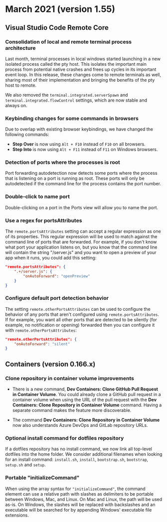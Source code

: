 # March 2021 (version 1.55)

## Visual Studio Code Remote Core

### Consolidation of local and remote terminal process architecture

Last month, terminal processes in local windows started launching in a new
isolated process called the pty host. This isolates the important main process
from potential native crashes and frees up cycles in its important event loop.
In this release, these changes come to remote terminals as well, sharing most of
their implementation and bringing the benefits of the pty host to remote.

We also removed the `terminal.integrated.serverSpawn` and
`terminal.integrated.flowControl` settings, which are now stable and always on.

### Keybinding changes for some commands in browsers

Due to overlap with existing browser keybindings, we have changed the following
commands:

- **Step Over** is now using `Alt + F10` instead of `F10` on all browsers.
- **Step Into** is now using `Alt + F11` instead of `F11` on Windows browsers.

### Detection of ports where the processes is root

Port forwarding autodetection now detects some ports where the process that is
listening on a port is running as root. These ports will only be autodetected if
the command line for the process contains the port number.

### Double-click to name port

Double-clicking on a port in the Ports view will allow you to name the port.

### Use a regex for portsAttributes

The `remote.portsAttributes` setting can accept a regular expression as one of
its properties. This regular expression will be used to match against the
command line of ports that are forwarded. For example, if you don't know what
port your application listens on, but you know that the command line will
contain the string "/server.js" and you want to open a preview of your app when
it runs, you could add this setting:

```json
"remote.portsAttributes": {
    ".+/server.js": {
        "onAutoForward": "openPreview"
    }
}
```

### Configure default port detection behavior

The setting `remote.otherPortsAttributes` can be used to configure the behavior
of any ports that aren't configured using `remote.portsAttributes`. If for
example, you want all other ports that are detected to be silently (for example,
no notification or opening) forwarded then you can configure it with
`remote.otherPortsAttributes`:

```json
"remote.otherPortsAttributes": {
    "onAutoForward": "silent"
}
```

## Containers (version 0.166.x)

### Clone repository in container volume improvements

- There is a new command, **Dev Containers: Clone GitHub Pull Request in
  Container Volume**. You could already clone a GitHub pull request in a
  container volume when using the URL of the pull request with the **Dev
  Containers: Clone Repository in Container Volume** command. Having a separate
  command makes the feature more discoverable.

- The command **Dev Containers: Clone Repository in Container Volume** now also
  understands Azure DevOps and GitLab repository URLs.

### Optional install command for dotfiles repository

If a dotfiles repository has no install command, we now link all top-level
dotfiles into the home folder. We consider additional filenames when looking for
an install command: `install.sh`, `install`, `bootstrap.sh`, `bootstrap`,
`setup.sh` and `setup`.

### Portable "initializeCommand"

When using the array syntax for `"initializeCommand"`, the command element can
use a relative path with slashes as delimiters to be portable between Windows,
Mac, and Linux. On Mac and Linux, the path will be used as-is. On Windows, the
slashes will be replaced with backslashes and an executable will be searched for
by appending Windows' executable file extensions.
